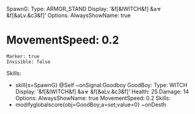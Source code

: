SpawnG:
  Type: ARMOR_STAND
  Display: '&f[&lWITCH&f] &a☣  &f[&aLv.&c3&f]'
  Options:
    AlwaysShowName: true
#    MovementSpeed: 0.2
    Marker: true
    Invisible: false
  Skills: 
  - skill{s=SpawnG} @Self ~onSignal:Goodboy
GoodBoy:
  Type: WITCH
  Display: '&f[&lWITCH&f] &a☣  &f[&aLv.&c3&f]'
  Health: 25
  Damage: 14
  Options:
    AlwaysShowName: true
    MovementSpeed: 0.2
  Skills: 
  - modifyglobalscore{obj=GoodBoy;a=set;value=0} ~onDesth
